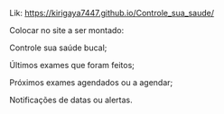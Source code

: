 Lik: https://kirigaya7447.github.io/Controle_sua_saude/


Colocar no site a ser montado:

Controle sua saúde bucal;

Últimos exames que foram feitos;

Próximos exames agendados ou a agendar;

Notificações de datas ou alertas.
